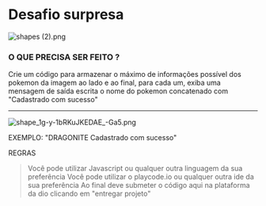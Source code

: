 # Desafio surpresa

![shapes (2).png](https://s3-us-west-2.amazonaws.com/secure.notion-static.com/709619dc-f420-4ebf-8a08-59d00d0f4c64/shapes_(2).png)

### O QUE PRECISA SER FEITO ?

Crie um código para armazenar o máximo de informações possível dos pokemon da imagem ao lado e ao final, para cada um, exiba uma mensagem de saída escrita o nome do pokemon concatenado com "Cadastrado com sucesso"

---

![shape_1g-y-1bRKuJKEDAE_-Ga5.png](https://s3-us-west-2.amazonaws.com/secure.notion-static.com/657ae529-553e-466c-b74e-98d09f05396d/shape_1g-y-1bRKuJKEDAE_-Ga5.png)

EXEMPLO:
"DRAGONITE Cadastrado com sucesso"

REGRAS

> Você pode utilizar Javascript ou qualquer outra linguagem da sua preferência
Você pode utilizar o playcode.io ou qualquer outra ide da sua preferência
Ao final deve submeter o código aqui na plataforma da dio clicando em "entregar projeto"
>